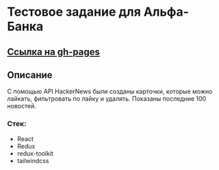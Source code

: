 # Тестовое задание для Альфа-Банка

## [Ссылка на gh-pages](https://startikofficial.github.io/alfa-bank_testovoe/)

## Описание
С помощью API HackerNews были созданы карточки, которые можно лайкать, фильтровать по лайку и удалять. Показаны последние 100 новостей.

### Стек:
* React
* Redux
* redux-toolkit
* tailwindcss
